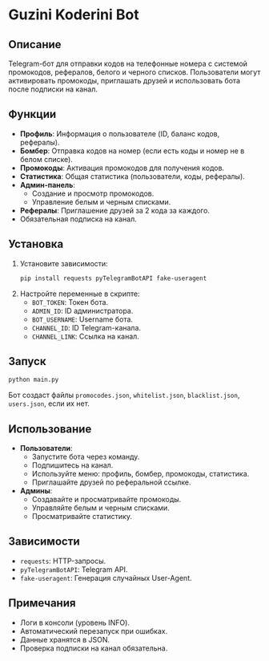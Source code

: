 
# Guzini Koderini Bot

## Описание
Telegram-бот для отправки кодов на телефонные номера с системой промокодов, рефералов, белого и черного списков. Пользователи могут активировать промокоды, приглашать друзей и использовать бота после подписки на канал.

## Функции
- **Профиль**: Информация о пользователе (ID, баланс кодов, рефералы).
- **Бомбер**: Отправка кодов на номер (если есть коды и номер не в белом списке).
- **Промокоды**: Активация промокодов для получения кодов.
- **Статистика**: Общая статистика (пользователи, коды, рефералы).
- **Админ-панель**:
  - Создание и просмотр промокодов.
  - Управление белым и черным списками.
- **Рефералы**: Приглашение друзей за 2 кода за каждого.
- Обязательная подписка на канал.

## Установка
1. Установите зависимости:
   ```bash
   pip install requests pyTelegramBotAPI fake-useragent
   ```
2. Настройте переменные в скрипте:
   - `BOT_TOKEN`: Токен бота.
   - `ADMIN_ID`: ID администратора.
   - `BOT_USERNAME`: Username бота.
   - `CHANNEL_ID`: ID Telegram-канала.
   - `CHANNEL_LINK`: Ссылка на канал.

## Запуск
```bash
python main.py
```
Бот создаст файлы `promocodes.json`, `whitelist.json`, `blacklist.json`, `users.json`, если их нет.

## Использование
- **Пользователи**: 
  - Запустите бота через команду.
  - Подпишитесь на канал.
  - Используйте меню: профиль, бомбер, промокоды, статистика.
  - Приглашайте друзей по реферальной ссылке.
- **Админы**:
  - Создавайте и просматривайте промокоды.
  - Управляйте белым и черным списками.
  - Просматривайте статистику.

## Зависимости
- `requests`: HTTP-запросы.
- `pyTelegramBotAPI`: Telegram API.
- `fake-useragent`: Генерация случайных User-Agent.

## Примечания
- Логи в консоли (уровень INFO).
- Автоматический перезапуск при ошибках.
- Данные хранятся в JSON.
- Проверка подписки на канал обязательна.
